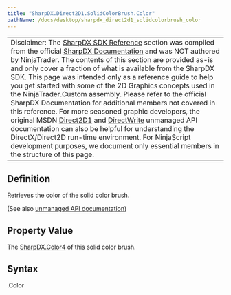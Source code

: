 ```yaml
---
title: "SharpDX.Direct2D1.SolidColorBrush.Color"
pathName: /docs/desktop/sharpdx_direct2d1_solidcolorbrush_color
---
```


|  |
| --- |
| Disclaimer: The [SharpDX SDK Reference](/docs/desktop/sharpdx_sdk_reference) section was compiled from the official [SharpDX Documentation](http://sharpdx.org/) and was NOT authored by NinjaTrader. The contents of this section are provided as-is and only cover a fraction of what is available from the SharpDX SDK. This page was intended only as a reference guide to help you get started with some of the 2D Graphics concepts used in the NinjaTrader.Custom assembly. Please refer to the official SharpDX Documentation for additional members not covered in this reference. For more seasoned graphic developers, the original MSDN [Direct2D1](https://msdn.microsoft.com/en-us/library/windows/desktop/dd370990.aspx) and [DirectWrite](https://msdn.microsoft.com/en-us/library/windows/desktop/dd368038.aspx) unmanaged API documentation can also be helpful for understanding the DirectX/Direct2D run-time environment. For NinjaScript development purposes, we document only essential members in the structure of this page. |

## Definition

Retrieves the color of the solid color brush.

(See also [unmanaged API documentation](https://msdn.microsoft.com/en-us/library/dd372209.aspx))

## Property Value

The [SharpDX.Color4](/docs/desktop/sharpdx_color4) of this solid color brush.

## Syntax

<solidcolorbrush>.Color

